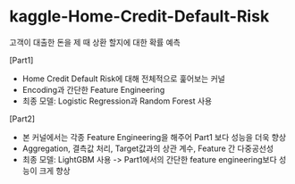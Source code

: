 # kaggle-Home-Credit-Default-Risk
고객이 대출한 돈을 제 때 상환 할지에 대한 확률 예측

[Part1]
- Home Credit Default Risk에 대해 전체적으로 훑어보는 커널
- Encoding과 간단한 Feature Engineering 
- 최종 모델: Logistic Regression과 Random Forest 사용

[Part2]
- 본 커널에서는 각종 Feature Engineering을 해주어 Part1 보다 성능을 더욱 향상
- Aggregation, 결측값 처리, Target값과의 상관 계수, Feature 간 다중공선성
- 최종 모델: LightGBM 사용 -> Part1에서의 간단한 feature engineering보다 성능이 크게 향상
